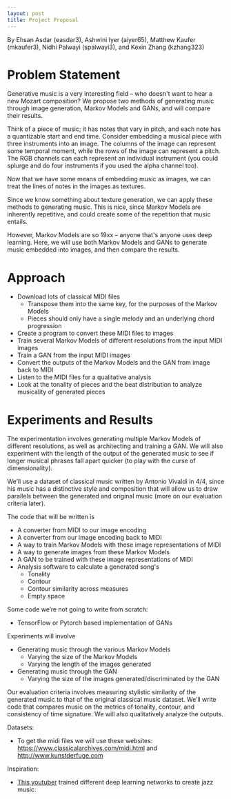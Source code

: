 ```yaml
---
layout: post
title: Project Proposal
---
```

By Ehsan Asdar (easdar3), Ashwini Iyer (aiyer65), Matthew Kaufer (mkaufer3), Nidhi Palwayi (spalwayi3), and Kexin Zhang (kzhang323)

# Problem Statement
Generative music is a very interesting field – who doesn't want to hear a new Mozart composition? We propose two methods of generating music through image generation, Markov Models and GANs, and will compare their results.

Think of a piece of music; it has notes that vary in pitch, and each note has a quantizable start and end time. Consider embedding a musical piece with three instruments into an image. The columns of the image can represent some temporal moment, while the rows of the image can represent a pitch. The RGB channels can each represent an individual instrument (you could splurge and do four instruments if you used the alpha channel too).

Now that we have some means of embedding music as images, we can treat the lines of notes in the images as textures.

Since we know something about texture generation, we can apply these methods to generating music. This is nice, since Markov Models are inherently repetitive, and could create some of the repetition that music entails. 

However, Markov Models are so 19xx – anyone that's anyone uses deep learning. Here, we will use both Markov Models and GANs to generate music embedded into images, and then compare the results.

# Approach
* Download lots of classical MIDI files
    * Transpose them into the same key, for the purposes of the Markov Models
    * Pieces should only have a single melody and an underlying chord progression
* Create a program to convert these MIDI files to images
* Train several Markov Models of different resolutions from the input MIDI images
* Train a GAN from the input MIDI images
* Convert the outputs of the Markov Models and the GAN from image back to MIDI
* Listen to the MIDI files for a qualitative analysis
* Look at the tonality of pieces and the beat distribution to analyze musicality of generated pieces

# Experiments and Results 
The experimentation involves generating multiple Markov Models of different resolutions, as well as architecting and training a GAN. We will also experiment with the length of the output of the generated music to see if longer musical phrases fall apart quicker (to play with the curse of dimensionality).

We’ll use a dataset of classical music written by Antonio Vivaldi in 4/4, since his music has a distinctive style and composition that will allow us to draw parallels between the generated and original music (more on our evaluation criteria later).

The code that will be written is
* A converter from MIDI to our image encoding
* A converter from our image encoding back to MIDI
* A way to train Markov Models with these image representations of MIDI
* A way to generate images from these Markov Models
* A GAN to be trained with these image representations of MIDI
* Analysis software to calculate a generated song's
    * Tonality
    * Contour
    * Contour similarity across measures
    * Empty space

Some code we’re not going to write from scratch:
* TensorFlow or Pytorch based implementation of GANs

Experiments will involve
* Generating music through the various Markov Models
    * Varying the size of the Markov Models
    * Varying the length of the images generated
* Generating music through the GAN
    * Varying the size of the images generated/discriminated by the GAN

Our evaluation criteria involves measuring stylistic similarity of the generated music to that of the original classical music dataset. We’ll write code that compares music on the metrics of tonality, contour, and consistency of time signature. We will also qualitatively analyze the outputs.

Datasets:
* To get the midi files we will use these websites: https://www.classicalarchives.com/midi.html and http://www.kunstderfuge.com 

Inspiration:
* [This youtuber](https://www.youtube.com/watch?v=nA3YOFUCn4U) trained different deep learning networks to create jazz music:




